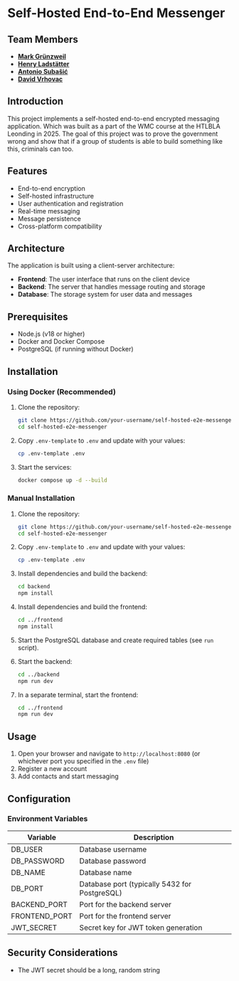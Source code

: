 # Self-Hosted End-to-End Messenger

## Team Members

* [**Mark Grünzweil**](https://github.com/m-gruen)
* [**Henry Ladstätter**](https://github.com/HenryLad)
* [**Antonio Subašić**](https://github.com/antoniosubasic)
* [**David Vrhovac**](https://github.com/PlutoTinte06)

## Introduction

This project implements a self-hosted end-to-end encrypted messaging application. Which was built as a part of the WMC course at the HTLBLA Leonding in 2025. The goal of this project was to prove the government wrong and show that if a group of students is able to build something like this, criminals can too.

## Features

* End-to-end encryption
* Self-hosted infrastructure
* User authentication and registration
* Real-time messaging
* Message persistence
* Cross-platform compatibility

## Architecture

The application is built using a client-server architecture:

* **Frontend**: The user interface that runs on the client device
* **Backend**: The server that handles message routing and storage
* **Database**: The storage system for user data and messages

## Prerequisites

- Node.js (v18 or higher)
- Docker and Docker Compose
- PostgreSQL (if running without Docker)

## Installation

### Using Docker (Recommended)

1. Clone the repository:
   ```bash
   git clone https://github.com/your-username/self-hosted-e2e-messenger.git
   cd self-hosted-e2e-messenger
   ```

2. Copy `.env-template` to `.env` and update with your values:
   ```bash
   cp .env-template .env
   ```

3. Start the services:
   ```bash
   docker compose up -d --build
   ```

### Manual Installation

1. Clone the repository:
   ```bash
   git clone https://github.com/your-username/self-hosted-e2e-messenger.git
   cd self-hosted-e2e-messenger
   ```

2. Copy `.env-template` to `.env` and update with your values:
   ```bash
   cp .env-template .env
   ```

3. Install dependencies and build the backend:
   ```bash
   cd backend
   npm install
   ```

4. Install dependencies and build the frontend:
   ```bash
   cd ../frontend
   npm install
   ```

5. Start the PostgreSQL database and create required tables (see `run` script).

6. Start the backend:
   ```bash
   cd ../backend
   npm run dev
   ```

7. In a separate terminal, start the frontend:
   ```bash
   cd ../frontend
   npm run dev
   ```

## Usage

1. Open your browser and navigate to `http://localhost:8080` (or whichever port you specified in the `.env` file)
2. Register a new account
3. Add contacts and start messaging

## Configuration

### Environment Variables

| Variable | Description |
|----------|-------------|
| DB_USER | Database username |
| DB_PASSWORD | Database password |
| DB_NAME | Database name |
| DB_PORT | Database port (typically 5432 for PostgreSQL) |
| BACKEND_PORT | Port for the backend server |
| FRONTEND_PORT | Port for the frontend server |
| JWT_SECRET | Secret key for JWT token generation |

## Security Considerations

- The JWT secret should be a long, random string
